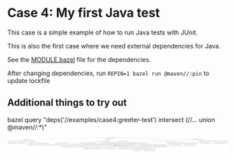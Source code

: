 # Case 4: My first Java test

This case is a simple example of how to run Java tests with JUnit.

This is also the first case where we need external dependencies for Java.

See the [MODULE.bazel](../../MODULE.bazel) file for the dependencies.

After changing dependencies, run `REPIN=1 bazel run @maven//:pin` to update lockfile


## Additional things to try out
bazel query "deps('//examples/case4:greeter-test') intersect (//... union @maven//:*)"

![graph](case4.png)

